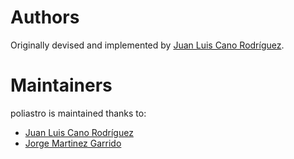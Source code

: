 # Authors

Originally devised and implemented by [Juan Luis Cano Rodríguez](mailto:hello@juanlu.space).


# Maintainers

poliastro is maintained thanks to:

* [Juan Luis Cano Rodríguez](mailto:hello@juanlu.space)
* [Jorge Martinez Garrido](mailto:contact@jorgemartinez.space)
